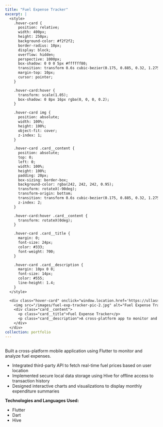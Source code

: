 ```yaml
---
title: "Fuel Expense Tracker"
excerpt: |
  <style>
    .hover-card {
      position: relative;
      width: 400px;
      height: 250px;
      background-color: #f2f2f2;
      border-radius: 10px;
      display: block;
      overflow: hidden;
      perspective: 1000px;
      box-shadow: 0 0 0 5px #ffffff80;
      transition: transform 0.6s cubic-bezier(0.175, 0.885, 0.32, 1.275), box-shadow 0.6s ease;
      margin-top: 10px;
      cursor: pointer;
    }

    .hover-card:hover {
      transform: scale(1.05);
      box-shadow: 0 8px 16px rgba(0, 0, 0, 0.2);
    }

    .hover-card img {
      position: absolute;
      width: 100%;
      height: 100%;
      object-fit: cover;
      z-index: 1;
    }

    .hover-card .card__content {
      position: absolute;
      top: 0;
      left: 0;
      width: 100%;
      height: 100%;
      padding: 20px;
      box-sizing: border-box;
      background-color: rgba(242, 242, 242, 0.95);
      transform: rotateX(-90deg);
      transform-origin: bottom;
      transition: transform 0.6s cubic-bezier(0.175, 0.885, 0.32, 1.275);
      z-index: 2;
    }

    .hover-card:hover .card__content {
      transform: rotateX(0deg);
    }

    .hover-card .card__title {
      margin: 0;
      font-size: 24px;
      color: #333;
      font-weight: 700;
    }

    .hover-card .card__description {
      margin: 10px 0 0;
      font-size: 14px;
      color: #555;
      line-height: 1.4;
    }
  </style>

  <div class="hover-card" onclick="window.location.href='https://ullassg.github.io/portfolio/2-fuel-expense-tracker/';">
    <img src="/images/fuel-exp-tracker-pic-2.jpg" alt="Fuel Expense Tracker">
    <div class="card__content">
      <p class="card__title">Fuel Expense Tracker</p>
      <p class="card__description">A cross-platform app to monitor and analyze fuel expenses.</p>
    </div>
  </div>
collection: portfolio
---
```


<div style="max-width: 800px; margin-top: 30px;">
  <p>Built a cross-platform mobile application using Flutter to monitor and analyze fuel expenses.</p>
  <ul>
    <li>Integrated third-party API to fetch real-time fuel prices based on user location</li>
    <li>Implemented secure local data storage using Hive for offline access to transaction history</li>
    <li>Designed interactive charts and visualizations to display monthly expenditure summaries</li>
  </ul>
  <p><strong>Technologies and Languages Used:</strong></p>
  <ul>
    <li>Flutter</li>
    <li>Dart</li>
    <li>Hive</li>
  </ul>
</div>